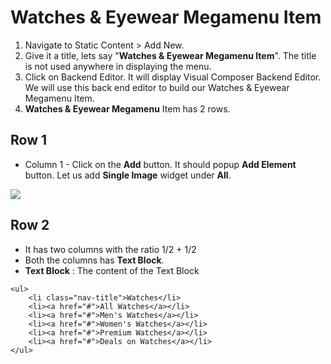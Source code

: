 # Watches & Eyewear Megamenu Item

1. Navigate to Static Content > Add New.
2. Give it a title, lets say "**Watches & Eyewear Megamenu Item**". The title is not used anywhere in displaying the menu.
3. Click on Backend Editor. It will display Visual Composer Backend Editor. We will use this back end editor to build our Watches & Eyewear Megamenu Item.
4. **Watches & Eyewear Megamenu** Item has 2 rows.


## Row 1

 * Column 1 - Click on the **Add** button. It should popup **Add Element** button. Let us add **Single Image** widget under **All**.

  ![](http://transvelo.github.io/docs/electro/images/single-image-seting.png)

## Row 2
* It has two columns with the ratio 1/2 + 1/2
* Both the columns has **Text Block**.
* **Text Block** : The content of the Text Block

```
<ul>
	<li class="nav-title">Watches</li>
	<li><a href="#">All Watches</a></li>
	<li><a href="#">Men's Watches</a></li>
	<li><a href="#">Women's Watches</a></li>
	<li><a href="#">Premium Watches</a></li>
	<li><a href="#">Deals on Watches</a></li>
</ul>
```



